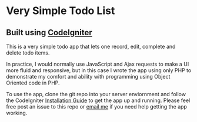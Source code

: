 # Very Simple Todo List 
## Built using [CodeIgniter](http://ellislab.com/codeigniter)

This is a very simple todo app that lets one record, edit, complete and delete todo items.

In practice, I would normally use JavaScript and Ajax requests to make a UI more fluid and responsive, but in this case I wrote the app using only PHP to demonstrate my comfort and ability with programming using Object Oriented code in PHP.

To use the app, clone the git repo into your server enviornment and follow the CodeIgniter [Installation Guide](http://ellislab.com/codeigniter/user-guide/installation/index.html) to get the app up and running.  Please feel free post an issue to this repo or [email me](mailto:mr.carmody@gmail.com) if you need help getting the app working.
